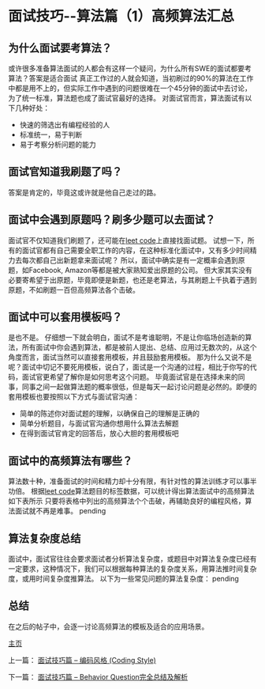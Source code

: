 # 面试技巧--算法篇（1）高频算法汇总

## 为什么面试要考算法？
或许很多准备算法面试的人都会有这样一个疑问，为什么所有SWE的面试都要考算法？答案是适合面试
真正工作过的人就会知道，当初刷过的90%的算法在工作中都是用不上的，但实际工作中遇到的问题很难在一个45分钟的面试中去讨论，为了统一标准，算法题也成了面试官最好的选择。
对面试官而言，算法面试有以下几种好处：
- 快速的筛选出有编程经验的人
- 标准统一，易于判断
- 易于考察分析问题的能力

## 面试官知道我刷题了吗？
答案是肯定的，毕竟这或许就是他自己走过的路。

## 面试中会遇到原题吗？刷多少题可以去面试？
面试官不仅知道我们刷题了，还可能在[leet code](https://leetcode.com/problemset/algorithms/)上直接找面试题。
试想一下，所有的面试官都有自己需要全职工作的内容，在这种标准化面试中，又有多少时间精力去每次都自己出新题拿来面试呢？
所以，面试中确实是有一定概率会遇到原题，如Facebook, Amazon等都是被大家熟知爱出原题的公司。
但大家其实没有必要寄希望于出原题，毕竟即便是新题，也还是老算法，与其刷题上千执着于遇到原题，不如刷题一百但高频算法各个击破。

## 面试中可以套用模板吗？
是也不是。
仔细想一下就会明白，面试不是考谁聪明，不是让你临场创造新的算法，所有面试中你会遇到算法，都是被前人提出、总结、应用过无数次的，从这个角度而言，面试当然可以直接套用模板，并且鼓励套用模板。
那为什么又说不是呢？面试中切记不要死用模板，说白了，面试是一个沟通的过程，相比于你写的代码，面试官更希望了解你是如何思考这个问题。
毕竟面试官是在选择未来的同事，同事之间一起做算法题的概率很低，但是每天一起讨论问题是必然的。即便的套用模板也要按照以下方式与面试官沟通：
- 简单的陈述你对面试题的理解，以确保自己的理解是正确的
- 简单分析题目，与面试官沟通你想用什么算法去解题
- 在得到面试官肯定的回答后，放心大胆的套用模板吧

## 面试中的高频算法有哪些？
算法数十种，准备面试的时间和精力却十分有限，有针对性的算法训练才可以事半功倍。
根据[leet code](https://leetcode.com/problemset/algorithms/)算法题目的标签数据，可以统计得出算法面试中的高频算法如下表所示
只要将表格中列出的高频算法个个击破，再辅助良好的编程风格，算法面试就不再是难事。
pending

## 算法复杂度总结
面试中，面试官往往会要求面试者分析算法复杂度，或题目中对算法复杂度已经有一定要求，这种情况下，我们可以根据每种算法的复杂度关系，用算法推时间复杂度，或用时间复杂度推算法。
以下为一些常见问题的算法复杂度：
pending

## 总结
在之后的帖子中，会逐一讨论高频算法的模板及适合的应用场景。

[主页](https://sourcelancer.github.io/MINE/) 

上一篇： [面试技巧篇 – 编码风格 (Coding Style)](https://sourcelancer.github.io/Coding-Skills/) 

下一篇： [面试技巧篇 – Behavior Question完全总结及解析](https://sourcelancer.github.io/BehaviorQuestions/)

